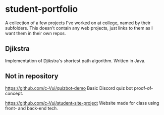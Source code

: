 # student-portfolio
A collection of a few projects I've worked on at college, named by their subfolders. This doesn't contain any web projects, just links to them as I want them in their own repos.

## Djikstra
Implementation of Djikstra's shortest path algorithm. Written in Java.

## Not in repository
https://github.com/c-Vui/quizbot-demo Basic Discord quiz bot proof-of-concept.

https://github.com/c-Vui/student-site-project Website made for class using front- and back-end tech.
